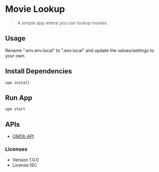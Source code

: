 # Movie Lookup

> A simple app where you can lookup movies.

## Usage

Rename ".env.env.local" to ".env.local" and update the values/settings to your own.

## Install Dependencies

```
npm install
```

## Run App

```
npm start
```

## APIs

- [OMDb API](www.omdbapi.com)

### Licenses

- Version 1.0.0
- License ISC
